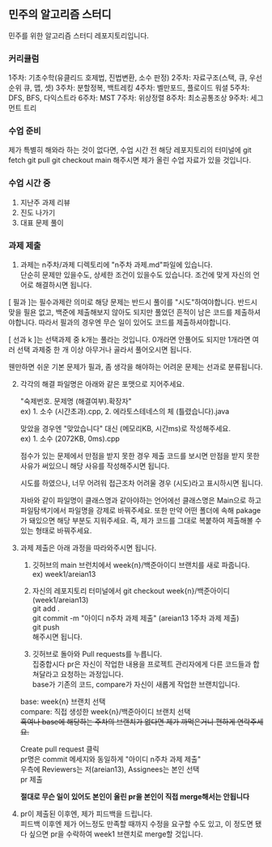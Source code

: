 ## 민주의 알고리즘 스터디
민주를 위한 알고리즘 스터디 레포지토리입니다.

### 커리큘럼
1주차: 기초수학(유클리드 호제법, 진법변환, 소수 판정)
2주차: 자료구조(스택, 큐, 우선순위 큐, 맵, 셋)
3주차: 분할정복, 백트레킹
4주차: 벨만포드, 플로이드 워셜
5주차: DFS, BFS, 다익스트라
6주차: MST
7주차: 위상정렬
8주차: 최소공통조상
9주차: 세그먼트 트리

### 수업 준비
제가 특별히 해와라 하는 것이 없다면, 수업 시간 전 해당 레포지토리의 터미널에
git fetch
git pull
git checkout main
해주시면 제가 올린 수업 자료가 있을 것입니다.

### 수업 시간 중
1. 지난주 과제 리뷰  
2. 진도 나가기
3. 대표 문제 풀이

### 과제 제출
1. 과제는 n주차/과제 디렉토리에 "n주차 과제.md"파일에 있습니다.  
단순히 문제만 있을수도, 상세한 조건이 있을수도 있습니다. 조건에 맞게 자신의 언어로 해결하시면 됩니다.

[ 필과 ]는 필수과제란 의미로 해당 문제는 반드시 풀이를 "시도"하여야합니다. 반드시 맞을 필욘 없고, 백준에 제출해보지 않아도 되지만 풀었던 흔적이 남은 코드를 제출하셔야합니다. 따라서 필과의 경우엔 무슨 일이 있어도 코드를 제출하셔야합니다.  

[ 선과 k ]는 선택과제 중 k개는 풀라는 것입니다. 0개라면 안풀어도 되지만 1개라면 여러 선택 과제중 한 개 이상 아무거나 골라서 풀어오시면 됩니다.  

웬만하면 쉬운 기본 문제가 필과, 좀 생각을 해야하는 어려운 문제는 선과로 분류됩니다.  


2. 각각의 해결 파일명은 아래와 같은 포맷으로 지어주세요.

    "숙제번호. 문제명 (해결여부).확장자"  
    ex) 1. 소수 (시간초과).cpp, 2. 에라토스테네스의 체 (틀렸습니다).java  
  
    맞았을 경우엔 "맞았습니다" 대신 (메모리KB, 시간ms)로 작성해주세요.  
    ex) 1. 소수 (2072KB, 0ms).cpp  

    점수가 있는 문제에서 만점을 받지 못한 경우 제출 코드를 보시면 만점을 받지 못한 사유가 써있으니 해당 사유를 작성해주시면 됩니다.  

    시도를 하였으나, 너무 어려워 접근조차 어려울 경우 (시도)라고 표시하시면 됩니다.

    자바와 같이 파일명이 클래스명과 같아야하는 언어에선 클래스명은 Main으로 하고 파일탐색기에서 파일명을 강제로 바꿔주세요. 또한 만약 어떤 폴더에 속해 pakage가 돼있으면 해당 부분도 지워주세요. 즉, 제가 코드를 그대로 복붙하여 제출해볼 수 있는 형태로 바꿔주세요.


3. 과제 제출은 아래 과정을 따라와주시면 됩니다.  
    1. 깃허브의 main 브런치에서 week{n}/백준아이디 브랜치를 새로 파줍니다.  
    ex) week1/areian13

    2. 자신의 레포지토리 터미널에서 
    git checkout week{n}/백준아이디 (week1/areian13)  
    git add .  
    git commit -m "아이디 n주차 과제 제출" (areian13 1주차 과제 제출)  
    git push  
    해주시면 됩니다.

    3. 깃허브로 돌아와 Pull requests를 누릅니다.  
    집중합시다 pr은 자신이 작업한 내용을 프로젝트 관리자에게 다른 코드들과 합쳐달라고 요청하는 과정입니다.  
    base가 기존의 코드, compare가 자신이 새롭게 작업한 브랜치입니다.  
    
    base: week{n} 브랜치 선택  
    compare: 직접 생성한 week{n}/백준아이디 브랜치 선택  
    ~~혹여나 base에 해당하는 주차의 브랜치가 없다면 제가 까먹은거니 편하게 연락주세요.~~  

    Create pull request 클릭  
    pr명은 commit 메세지와 동일하게 "아이디 n주차 과제 제출"  
    우측에 Reviewers는 저(areian13), Assignees는 본인 선택  
    pr 제출  

    **절대로 무슨 일이 있어도 본인이 올린 pr을 본인이 직접 merge해서는 안됩니다**


4. pr이 제출된 이후엔, 제가 피드백을 드립니다.  
피드백 이후엔 제가 어느정도 만족할 때까지 수정을 요구할 수도 있고, 이 정도면 됐다 싶으면 pr을 수락하여 week1 브랜치로 merge할 것입니다.